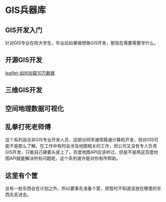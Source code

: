 # GIS兵器库



## GIS开发入门

针对GIS专业在校大学生，毕业后如果做想做GIS开发，那现在需要需要学什么。





## 开源GIS开发

[leaflet-如何加载10万数据](http://gisarmory.xyz/blog/index.html?blog=leaflet100ThousandData)







## 三维GIS开发





## 空间地理数据可视化



## 乱拳打死老师傅

这个系列适合非GIS专业开发人员，这部分同学通常精通计算机开发，但对GIS可能不是那么了解。在工作中有时会涉及地图相关的工作，但公司又没有专人负责GIS开发，只能自己硬着头皮上了。百度地图API应该听过，但是不是用这百度地图API就能解决所有问题呢，这个系列或许能对你有所帮助。



## 这里有个筐

总有一些东西会在计划之外，所以要事先准备个筐，把暂时不知道该放在哪里的东西先丢进去。







